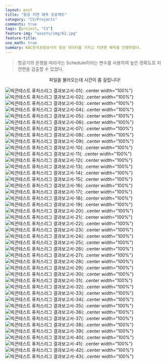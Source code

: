 ```yaml
---
layout: post
title: "항공 지연 예측 프로젝트"
category: "CV/Projects"
comments: true
tags: [project, "CV"]
feature-img: "assets/img/62.jpg"
feature-title:
use_math: true
summary: KAC한국공항공사의 항공 데이터를 가지고 지연편 예측을 진행하였다.
---
```


> 항공기의 운행을 따라가는 Schedule이라는 변수를 사용하여 높은 정확도로 지연편을 검출할 수 있었다.

<p style="text-align:center">파일을 불러오는데 시간이 좀 걸립니다!</p>

![빅콘테스트 퓨처스리그 결과보고서-01](https://user-images.githubusercontent.com/37871541/92860203-f1c54180-f432-11ea-8f57-4742819c5e19.jpg){: .center width="100%"}
![빅콘테스트 퓨처스리그 결과보고서-02](https://user-images.githubusercontent.com/37871541/92860213-f4279b80-f432-11ea-8daa-de9e162be5ed.jpg){: .center width="100%"}
![빅콘테스트 퓨처스리그 결과보고서-03](https://user-images.githubusercontent.com/37871541/92860218-f558c880-f432-11ea-952c-c18c4e61c8d3.jpg){: .center width="100%"}
![빅콘테스트 퓨처스리그 결과보고서-04](https://user-images.githubusercontent.com/37871541/92860223-f5f15f00-f432-11ea-87d3-b084c0817452.jpg){: .center width="100%"}
![빅콘테스트 퓨처스리그 결과보고서-05](https://user-images.githubusercontent.com/37871541/92860229-f5f15f00-f432-11ea-8060-4debaa5b35f1.jpg){: .center width="100%"}
![빅콘테스트 퓨처스리그 결과보고서-06](https://user-images.githubusercontent.com/37871541/92860231-f689f580-f432-11ea-925e-fb2691be5b5d.jpg){: .center width="100%"}
![빅콘테스트 퓨처스리그 결과보고서-07](https://user-images.githubusercontent.com/37871541/92860233-f7228c00-f432-11ea-9de2-312d334542a5.jpg){: .center width="100%"}
![빅콘테스트 퓨처스리그 결과보고서-08](https://user-images.githubusercontent.com/37871541/92860235-f7228c00-f432-11ea-9546-92711d347170.jpg){: .center width="100%"}
![빅콘테스트 퓨처스리그 결과보고서-09](https://user-images.githubusercontent.com/37871541/92860239-f7bb2280-f432-11ea-91a2-59e1fb9ea90f.jpg){: .center width="100%"}
![빅콘테스트 퓨처스리그 결과보고서-10](https://user-images.githubusercontent.com/37871541/92860242-f853b900-f432-11ea-94f9-51d04b68c0e4.jpg){: .center width="100%"}
![빅콘테스트 퓨처스리그 결과보고서-11](https://user-images.githubusercontent.com/37871541/92860243-f853b900-f432-11ea-9db7-8127607dc9ea.jpg){: .center width="100%"}
![빅콘테스트 퓨처스리그 결과보고서-12](https://user-images.githubusercontent.com/37871541/92860246-f8ec4f80-f432-11ea-9128-261511f0955e.jpg){: .center width="100%"}
![빅콘테스트 퓨처스리그 결과보고서-13](https://user-images.githubusercontent.com/37871541/92860248-f8ec4f80-f432-11ea-9ccf-91bcc3da9522.jpg){: .center width="100%"}
![빅콘테스트 퓨처스리그 결과보고서-14](https://user-images.githubusercontent.com/37871541/92860250-f984e600-f432-11ea-9dee-f179dea9a0db.jpg){: .center width="100%"}
![빅콘테스트 퓨처스리그 결과보고서-15](https://user-images.githubusercontent.com/37871541/92860253-f984e600-f432-11ea-847a-d94c4310a197.jpg){: .center width="100%"}
![빅콘테스트 퓨처스리그 결과보고서-16](https://user-images.githubusercontent.com/37871541/92860255-fa1d7c80-f432-11ea-9b1e-8e7a6ea8bfff.jpg){: .center width="100%"}
![빅콘테스트 퓨처스리그 결과보고서-17](https://user-images.githubusercontent.com/37871541/92860259-fab61300-f432-11ea-8f37-bc671f75c64a.jpg){: .center width="100%"}
![빅콘테스트 퓨처스리그 결과보고서-18](https://user-images.githubusercontent.com/37871541/92860262-fab61300-f432-11ea-81ff-09d658b3820b.jpg){: .center width="100%"}
![빅콘테스트 퓨처스리그 결과보고서-19](https://user-images.githubusercontent.com/37871541/92860265-fb4ea980-f432-11ea-9319-d1767a58cdaf.jpg){: .center width="100%"}
![빅콘테스트 퓨처스리그 결과보고서-20](https://user-images.githubusercontent.com/37871541/92860267-fb4ea980-f432-11ea-9e41-94975fc2e2bf.jpg){: .center width="100%"}
![빅콘테스트 퓨처스리그 결과보고서-21](https://user-images.githubusercontent.com/37871541/92860269-fbe74000-f432-11ea-9d1b-d41dae2025f6.jpg){: .center width="100%"}
![빅콘테스트 퓨처스리그 결과보고서-22](https://user-images.githubusercontent.com/37871541/92860271-fbe74000-f432-11ea-8050-d2878deb7784.jpg){: .center width="100%"}
![빅콘테스트 퓨처스리그 결과보고서-23](https://user-images.githubusercontent.com/37871541/92860273-fc7fd680-f432-11ea-90e2-6f6249dfe680.jpg){: .center width="100%"}
![빅콘테스트 퓨처스리그 결과보고서-24](https://user-images.githubusercontent.com/37871541/92860275-fd186d00-f432-11ea-8105-5fd31e3708ba.jpg){: .center width="100%"}
![빅콘테스트 퓨처스리그 결과보고서-25](https://user-images.githubusercontent.com/37871541/92860278-fd186d00-f432-11ea-8df0-383af54861fb.jpg){: .center width="100%"}
![빅콘테스트 퓨처스리그 결과보고서-26](https://user-images.githubusercontent.com/37871541/92860280-fdb10380-f432-11ea-87a7-c35cdd0600b3.jpg){: .center width="100%"}
![빅콘테스트 퓨처스리그 결과보고서-27](https://user-images.githubusercontent.com/37871541/92860282-fdb10380-f432-11ea-905f-92bf8b192b0e.jpg){: .center width="100%"}
![빅콘테스트 퓨처스리그 결과보고서-28](https://user-images.githubusercontent.com/37871541/92860285-fe499a00-f432-11ea-93e4-4e8fcd7ffe17.jpg){: .center width="100%"}
![빅콘테스트 퓨처스리그 결과보고서-29](https://user-images.githubusercontent.com/37871541/92860287-fee23080-f432-11ea-8fa1-a5dc468a3dd2.jpg){: .center width="100%"}
![빅콘테스트 퓨처스리그 결과보고서-30](https://user-images.githubusercontent.com/37871541/92860290-fee23080-f432-11ea-95d3-96ad540334ff.jpg){: .center width="100%"}
![빅콘테스트 퓨처스리그 결과보고서-31](https://user-images.githubusercontent.com/37871541/92860292-ff7ac700-f432-11ea-90d9-3a5fab0b137e.jpg){: .center width="100%"}
![빅콘테스트 퓨처스리그 결과보고서-32](https://user-images.githubusercontent.com/37871541/92860293-ff7ac700-f432-11ea-93df-3d1e78810bb0.jpg){: .center width="100%"}
![빅콘테스트 퓨처스리그 결과보고서-33](https://user-images.githubusercontent.com/37871541/92860297-00135d80-f433-11ea-8ab0-847c877317e6.jpg){: .center width="100%"}
![빅콘테스트 퓨처스리그 결과보고서-34](https://user-images.githubusercontent.com/37871541/92860299-00135d80-f433-11ea-873b-85470e6165c5.jpg){: .center width="100%"}
![빅콘테스트 퓨처스리그 결과보고서-35](https://user-images.githubusercontent.com/37871541/92860301-00abf400-f433-11ea-85c4-7318501883c5.jpg){: .center width="100%"}
![빅콘테스트 퓨처스리그 결과보고서-36](https://user-images.githubusercontent.com/37871541/92860302-01448a80-f433-11ea-8b56-bdaa9298419c.jpg){: .center width="100%"}
![빅콘테스트 퓨처스리그 결과보고서-37](https://user-images.githubusercontent.com/37871541/92860304-01448a80-f433-11ea-95be-1ac160c60f1c.jpg){: .center width="100%"}
![빅콘테스트 퓨처스리그 결과보고서-38](https://user-images.githubusercontent.com/37871541/92860305-01dd2100-f433-11ea-92ea-bde73b51f1b1.jpg){: .center width="100%"}
![빅콘테스트 퓨처스리그 결과보고서-39](https://user-images.githubusercontent.com/37871541/92860308-01dd2100-f433-11ea-9202-2b2eef5663c4.jpg){: .center width="100%"}
![빅콘테스트 퓨처스리그 결과보고서-40](https://user-images.githubusercontent.com/37871541/92860311-0275b780-f433-11ea-9a7a-18316f204e75.jpg){: .center width="100%"}
![빅콘테스트 퓨처스리그 결과보고서-41](https://user-images.githubusercontent.com/37871541/92860312-030e4e00-f433-11ea-91eb-e0a61008d782.jpg){: .center width="100%"}
![빅콘테스트 퓨처스리그 결과보고서-42](https://user-images.githubusercontent.com/37871541/92860314-030e4e00-f433-11ea-9baa-56d0c0a2e2b9.jpg){: .center width="100%"}
![빅콘테스트 퓨처스리그 결과보고서-43](https://user-images.githubusercontent.com/37871541/92860315-03a6e480-f433-11ea-8512-ea67ec166667.jpg){: .center width="100%"}
